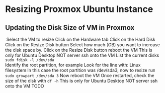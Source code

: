 # Resizing Proxmox Ubuntu Instance


## Updating the Disk Size of VM in Proxmox


<procedure title="Increase Disk Space on Proxmox">
<img src="proxmox_resize_disk_select_vm.png" alt=""/>
   <step>Select the VM to resize</step>
   <step>Click on the Hardware tab</step>
   <step>Click on the Hard Disk</step>
<img src="proxmox_resize_disk_edit_disk.png" alt=""/>
    <step>Click on the Resize Disk button</step>
    <step>Select how much (GB) you want to increase the disk space by.</step>
<step>Click on the Resize Disk button</step>
<step>reboot the VM</step>
</procedure>


<procedure title="Expand Disk Space on Ubuntu Desktop">
<warning>This is only for Ubuntu Desktop NOT server</warning>
<step>ssh onto the VM</step>
<step>
List the current disks
<code xml:lang="bash">
sudo fdisk -l /dev/sda
</code>
</step>
<step>Identify the root partition, for example <tip>Look for the line with: Linux filesystem</tip></step>
<step>In this case the root partition was /dev/sda3, now to resize run <code>sudo growpart /dev/sda 3</code></step>
<step>Now reboot the VM</step>
<step>Once restarted, check the size of the disk with <code>df -h</code></step>
</procedure>


<procedure title="Expand Disk Space on Ubuntu Server">
<warning>This is only for Ubuntu Desktop NOT server</warning>
<step>ssh onto the VM</step>
<step>TODO</step>
</procedure>
